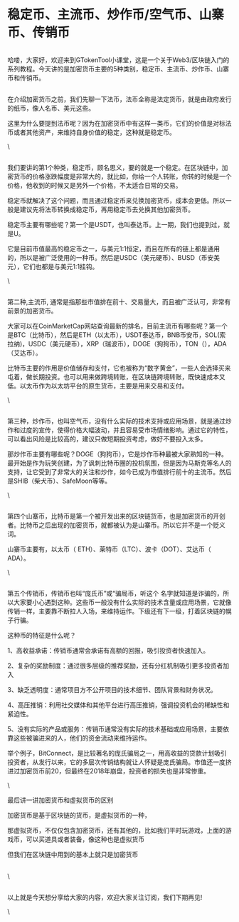 # 稳定币、主流币、炒作币/空气币、山寨币、传销币



<figure><img src="../.gitbook/assets/photo_2024-06-07_09-50-33.jpg" alt=""><figcaption></figcaption></figure>

哈喽，大家好，欢迎来到GTokenTool小课堂，这是一个关于Web3/区块链入门的系列教程。今天讲的是加密货币主要的5种类别，稳定币、主流币、炒作币、山寨币和传销币。



<figure><img src="../.gitbook/assets/photo_2024-06-07_09-50-37.jpg" alt=""><figcaption></figcaption></figure>

在介绍加密货币之前，我们先聊一下法币，法币全称是法定货币，就是由政府发行的纸币，像人名币、美元这些。

这里为什么要提到法币呢？因为在加密货币中有这样一类币，它们的价值是对标法币或者其他资产，来维持自身价值的稳定，这种就是稳定币。

\


<figure><img src="../.gitbook/assets/photo_2024-06-07_09-50-40.jpg" alt=""><figcaption></figcaption></figure>

我们要讲的第1个种类，稳定币，顾名思义，要的就是一个稳定。在区块链中，加密货币的价格涨跌幅度是非常大的，就比如，你给一个人转账，你转的时候是一个价格，他收到的时候又是另外一个价格，不太适合日常的交易。

稳定币就解决了这个问题，而且通过稳定币来兑换加密货币，成本会更低。所以一般是建议先将法币转换成稳定币，再用稳定币去兑换其他加密货币。

稳定币主要有哪些呢？第一个是USDT，也叫泰达币。上一期，我们也提到过，就是U。

它是目前市值最高的稳定币之一，与美元1:1恒定，而且在所有的链上都是通用的，所以是被广泛使用的一种币。然后是USDC（美元硬币）、BUSD（币安美元），它们也都是与美元1:1挂钩。

\


<figure><img src="../.gitbook/assets/photo_2024-06-07_09-50-43.jpg" alt=""><figcaption></figcaption></figure>

第二种,主流币, 通常是指那些市值排在前十、交易量大，而且被广泛认可，非常有前景的加密货币。

大家可以在CoinMarketCap网站查询最新的排名，目前主流币有哪些呢？第一个是BTC（比特币），然后是ETH（以太币），USDT泰达币，BNB币安币，SOL(索拉纳)，USDC（美元硬币），XRP（瑞波币），DOGE（狗狗币），TON（），ADA（艾达币）。

比特币主要的作用是价值储存和支付，它也被称为“数字黄金”，一些人会选择买来屯着，做长期投资。也可以用来做跨境转账，在区块链跨境转账，既快速成本又低。以太币作为以太坊平台的原生货币，主要是用来交易和支付。

\


<figure><img src="../.gitbook/assets/photo_2024-06-07_09-50-47.jpg" alt=""><figcaption></figcaption></figure>

第三种，炒作币，也叫空气币，没有什么实际的技术支持或应用场景，就是通过炒作和过度的宣传，使得价格大幅波动，并且容易受市场情绪影响。通过它的特性，可以看出风险是比较高的，建议只做短期投资考虑，做好不要投入太多。

那炒作币主要有哪些呢？DOGE（狗狗币），它是炒作币种最被大家熟知的一种。最开始是作为玩笑创建，为了讽刺比特币圈的投机氛围，但是因为马斯克等名人的支持，让它受到了非常大的关注和炒作，如今已成为市值排行前十的主流币。然后是SHIB（柴犬币）、SafeMoon等等。

\


<figure><img src="../.gitbook/assets/photo_2024-06-07_09-50-50.jpg" alt=""><figcaption></figcaption></figure>

第四个山寨币，比特币是第一个被开发出来的区块链货币，也是加密货币的开创者。比特币之后出现的加密货币，就都被认为是山寨币。所以它并不是一个贬义词。

山寨币主要有，以太币（ ETH）、莱特币（LTC）、波卡（DOT）、艾达币（ ADA）。

\


<figure><img src="../.gitbook/assets/photo_2024-06-07_09-50-53.jpg" alt=""><figcaption></figcaption></figure>

第五个传销币，传销币也叫“庞氏币”或“骗局币，听这个 名字就知道是诈骗的，所以大家要小心遇到这种。这些币一般没有什么实际的技术含量或应用场景，它就像传销一样，主要靠不断拉人入场，来维持运作。下级还有下一级，打着区块链的幌子行骗。

这种币的特征是什么呢？

1、高收益承诺：传销币通常会承诺有高额的回报，吸引投资者快速加入。

2、复杂的奖励制度：通过很多层级的推荐奖励，还有分红机制吸引更多投资者加入

3、缺乏透明度：通常项目方不公开项目的技术细节、团队背景和财务状况。

4、高压推销：利用社交媒体和其他平台进行高压推销，强调投资机会的稀缺性和紧迫性。

5、没有实际的产品或服务：传销币通常没有实际的技术基础或应用场景，主要依靠这些被骗进来的人，他们的资金流动来维持运作。

举个例子，BitConnect，是比较著名的庞氏骗局之一，用高收益的贷款计划吸引投资者，从发行以来，它的多层次传销结构就让人怀疑是庞氏骗局。市值还一度挤进过加密货币前20，但最终在2018年崩盘，投资者的损失也是非常惨重。

\


最后讲一讲加密货币和虚拟货币的区别

加密货币是基于区块链的货币，是虚拟货币的一种，

那虚拟货币，不仅仅包含加密货币，还有其他的，比如我们平时玩游戏，上面的游戏币，可以买道具或者装备，像这种也是虚拟货币

但我们在区块链中用到的基本上就只是加密货币

\
\


<figure><img src="../.gitbook/assets/photo_2024-06-07_09-50-57.jpg" alt=""><figcaption></figcaption></figure>

以上就是今天想分享给大家的内容，欢迎大家关注订阅，我们下期再见!

\
